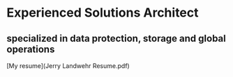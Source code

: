 # Experienced Solutions Architect

## specialized in data protection, storage and global operations

[My resume](Jerry Landwehr Resume.pdf)
